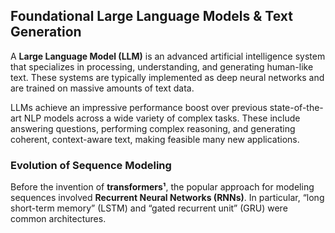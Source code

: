 ## Foundational Large Language Models & Text Generation

A **Large Language Model (LLM)** is an advanced artificial intelligence system that specializes in processing, understanding, and generating human-like text. These systems are typically implemented as deep neural networks and are trained on massive amounts of text data.

LLMs achieve an impressive performance boost over previous state-of-the-art NLP models across a wide variety of complex tasks. These include answering questions, performing complex reasoning, and generating coherent, context-aware text, making feasible many new applications.

### Evolution of Sequence Modeling

Before the invention of **transformers¹**, the popular approach for modeling sequences involved **Recurrent Neural Networks (RNNs)**. In particular, “long short-term memory” (LSTM) and “gated recurrent unit” (GRU) were common architectures.
